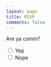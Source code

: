 ```yaml
---
layout: page
title: RSVP
comments: false
---
```


Are ya comin?
<form>
    <input type="radio" name="rsvp"/> Yep<br/>
    <input type="radio" name="rsvp"/> Nope<br/>
</form>
